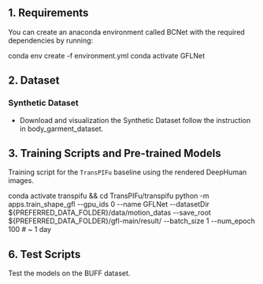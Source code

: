 ## 1. Requirements

You can create an anaconda environment called BCNet with the required dependencies by running: 

  conda env create -f environment.yml
  conda activate GFLNet


## 2. Dataset

### Synthetic Dataset
- Download and visualization the Synthetic Dataset follow the instruction in  body_garment_dataset.


## 3. Training Scripts and Pre-trained Models

Training script for the `TransPIFu` baseline using the rendered DeepHuman images. 

  conda activate transpifu && cd TransPIFu/transpifu
  python -m apps.train_shape_gfl --gpu_ids 0 --name GFLNet --datasetDir ${PREFERRED_DATA_FOLDER}/data/motion_datas --save_root ${PREFERRED_DATA_FOLDER}/gfl-main/result/ --batch_size 1 --num_epoch 100 # ~ 1 day


## 6. Test Scripts

Test the models on the BUFF dataset.
